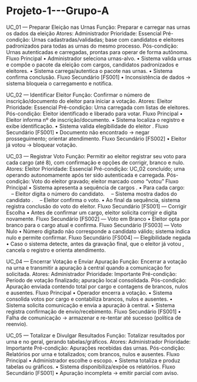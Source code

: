 # Projeto-1---Grupo-A

UC_01 — Preparar Eleição nas Urnas
Função: Preparar e carregar nas urnas os dados da eleição
Atores: Administrador
Prioridade: Essencial
Pré-condição: Urnas cadastradas/validadas; base com candidatos e eleitores padronizados para todas as urnas do mesmo processo.
Pós-condição: Urnas autenticadas e carregadas, prontas para operar de forma autônoma.
Fluxo Principal
 • Administrador seleciona urnas-alvo.
 • Sistema valida urnas e compõe o pacote da eleição com cargos, candidatos padronizados e eleitores.
 • Sistema carrega/autentica o pacote nas urnas.
 • Sistema confirma conclusão.
Fluxo Secundário [FS001]
 • Inconsistência de dados → sistema bloqueia o carregamento e notifica.

UC_02 — Identificar Eleitor
Função: Confirmar o número de inscrição/documento do eleitor para iniciar a votação.
Atores: Eleitor
Prioridade: Essencial
Pré-condição: Urna carregada com listas de eleitores.
Pós-condição: Eleitor identificado e liberado para votar.
Fluxo Principal
 • Eleitor informa nº de inscrição/documento.
 • Sistema localiza o registro e exibe identificação.
 • Sistema valida elegibilidade do eleitor .
Fluxo Secundário [FS001]
 • Documento não encontrado → negar prosseguimento; orientar atendimento.
Fluxo Secundário [FS002]
 • Eleitor já votou → bloquear votação.

UC_03 — Registrar Voto
Função: Permitir ao eleitor registrar seu voto para cada cargo (até 8), com confirmação e opções de corrigir, branco e nulo.
Atores: Eleitor
Prioridade: Essencial
Pré-condição: UC_02 concluído; urna operando autonomamente após ter sido autenticada e carregada.
Pós-condição: Voto do eleitor gravado; eleitor marcado como “votou”
Fluxo Principal
 • Sistema apresenta a sequência de cargos .
 • Para cada cargo:
  – Eleitor digita o número do candidato.
  – Sistema mostra dados do candidato .
  – Eleitor confirma o voto.
 • Ao final da sequência, sistema registra conclusão do voto do eleitor.
Fluxo Secundário [FS001] — Corrigir Escolha
 • Antes de confirmar um cargo, eleitor solicita corrigir e digita novamente.
Fluxo Secundário [FS002] — Voto em Branco
 • Eleitor opta por branco para o cargo atual e confirma.
Fluxo Secundário [FS003] — Voto Nulo
 • Número digitado não corresponde a candidato válido; sistema indica nulo e permite confirmar.
Fluxo Secundário [FS004] — Elegibilidade negada
 • Caso o sistema detecte, antes da gravação final, que o eleitor já votou , cancela o registro e orienta atendimento.

UC_04 — Encerrar Votação e Enviar Apuração
Função: Encerrar a votação na urna e transmitir a apuração à central quando a comunicação for solicitada.
Atores: Administrador
Prioridade: Importante
Pré-condição: Período de votação finalizado; apuração local consolidada.
Pós-condição: Apuração enviada contendo total por cargo e contagens de brancos, nulos e ausentes.
Fluxo Principal
 • Operador encerra a votação.
 • Sistema consolida votos por cargo e contabiliza brancos, nulos e ausentes.
 • Sistema solicita comunicação e envia a apuração à central.
 • Sistema registra confirmação de envio/recebimento.
Fluxo Secundário [FS001]
 • Falha de comunicação → armazenar e re-tentar até sucesso (política de reenvio).

UC_05 — Totalizar e Divulgar Resultados
Função: Totalizar resultados por urna e no geral, gerando tabelas/gráficos.
Atores: Administrador
Prioridade: Importante
Pré-condição: Apurações recebidas das urnas.
Pós-condição: Relatórios por urna e totalizados; com brancos, nulos e ausentes.
Fluxo Principal
 • Administrador escolhe o escopo.
 • Sistema totaliza e produz tabelas ou gráficos.
 • Sistema disponibiliza/expõe os relatórios.
Fluxo Secundário [FS001]
 • Apuração incompleta → emitir parcial com aviso.



 


